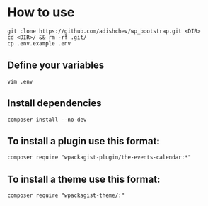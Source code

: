 #  How to use
```console
git clone https://github.com/adishchev/wp_bootstrap.git <DIR>
cd <DIR>/ && rm -rf .git/
cp .env.example .env
```
## Define your variables
```console
vim .env
```
## Install dependencies
```console
composer install --no-dev
```
## To install a plugin use this format:
```console
composer require "wpackagist-plugin/the-events-calendar:*"
```
## To install a theme use this format:
```console
composer require "wpackagist-theme/:"
```
